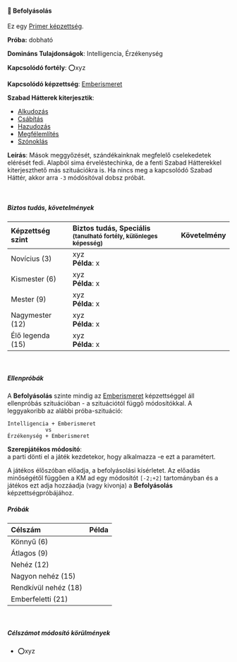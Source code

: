 #### 🔵 Befolyásolás

Ez egy [Primer képzettség](../016_primer_szekunder_ismeretek.md). 

**Próba:** dobható

**Domináns Tulajdonságok**: Intelligencia, Érzékenység

**Kapcsolódó fortély**: ⭕xyz

**Kapcsolódó képzettség**: [Emberismeret](../kepzettsegek.vilagi/emberismeret.md)

**Szabad Hátterek kiterjesztik**:
- [Alkudozás](../hatterek.szabad/alkudozas.md)
- [Csábítás](../hatterek.szabad/csabitas.md)
- [Hazudozás](../hatterek.szabad/hazudozas.md)
- [Megfélemlítés](../hatterek.szabad/megfelemlites.md)
- [Szónoklás](../hatterek.szabad/szonoklas.md)

**Leírás**: Mások meggyőzését, szándékainknak megfelelő cselekedetek elérését fedi. Alapból sima érveléstechinka, de a fenti Szabad Hátterekkel kiterjeszthető más szituációkra is. Ha nincs meg a kapcsolódó Szabad Háttér, akkor arra `-3` módósítóval dobsz próbát.

<br />

##### Biztos tudás, követelmények

| Képzettség szint | Biztos tudás, Speciális <br /><sub>(tanulható fortély, különleges  képesség)</sub> | Követelmény |
|:---------------- |:---------------------------------------------------------------------------------- |:-----------:|
| Novícius (3)     | xyz <br /> **Példa**: x                                                            |             |
| Kismester (6)    | xyz <br /> **Példa**: x                                                            |             |
| Mester (9)       | xyz <br /> **Példa**: x                                                            |             |
| Nagymester (12)  | xyz <br /> **Példa**: x                                                            |             |
| Élő legenda (15) | xyz <br /> **Példa**: x                                                            |             |

<br />

##### Ellenpróbák

A **Befolyásolás** szinte mindig az [Emberismeret](../kepzettsegek.vilagi/emberismeret.md) képzettséggel áll ellenpróbás szituációban - a szituációtól függő módosítókkal. A leggyakoribb az alábbi próba-szituáció:
```
Intelligencia + Emberismeret
            vs
Érzékenység + Emberismeret
```

**Szerepjátékos módosító**:\
a parti dönti el a játék kezdetekor, hogy alkalmazza -e ezt a paramétert.

A játékos élőszóban előadja, a befolyásolási kísérletet. Az előadás minőségétől függően a KM ad egy módosítót `[-2;+2]` tartományban és a játékos ezt adja hozzáadja (vagy kivonja) a **Befolyásolás** képzettségpróbájához.

##### Próbák

| Célszám | Példa  |
| :----------- | :----------- |
| Könnyű       (6)  | |
| Átlagos      (9)  | |
| Nehéz        (12) | |
| Nagyon nehéz (15) | |
| Rendkívül nehéz (18) | |
| Emberfeletti (21) | |

<br />

##### Célszámot módosító körülmények

- ⭕xyz
